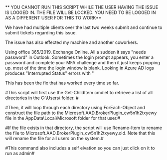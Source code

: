 ** YOU CANNOT RUN THIS SCRIPT WHILE THE USER HAVING THE ISSUE IS LOGGED IN. THE FILE WILL BE LOCKED. YOU NEED TO BE LOGGED IN AS A DIFFERENT USER FOR THIS TO WORK**


We have had multiple clients over the last two weeks submit and continue to submit tickets regarding this issue.

The issue has also effected my machine and another coworkers.

Using office 365/2019. Exchange Online. All a sudden it says "needs password" in Outlook. Sometimes the login prompt appears, you enter a password and complete your MFA challenge and then it just keeps popping up. most of the time the login window is blank. Looking in Azure AD logs produces "Interrupted Status" errors with "

This has been the fix that has worked every time so far. 

#This script will first use the Get-ChildItem cmdlet to retrieve a list of all directories in the C:\Users\ folder. #

#Then, it will loop through each directory using ForEach-Object and construct the file path to the Microsoft.AAD.BrokerPlugin_cw5n1h2txyewy file in the AppData\Local\Microsoft folder for that user.#

#If the file exists in that directory, the script will use Rename-Item to rename the file to Microsoft.AAD.BrokerPlugin_cw5n1h2txyewy.old. Note that this will rename the file for all users on the system.#

#This command also includes a self elvation so you can just click on it to run as admin#
